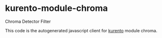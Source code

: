 kurento-module-chroma
============
Chroma Detector Filter

This code is the autogenerated javascript client for [kurento] module chroma.

[kurento]: http://www.kurento.org
